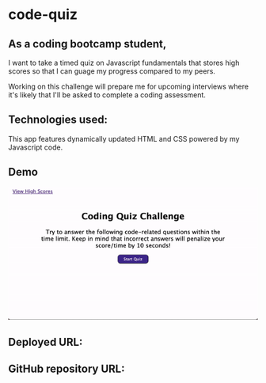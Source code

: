 # code-quiz

## As a coding bootcamp student, 
I want to take a timed quiz on Javascript fundamentals that stores high scores so that I can guage my progress compared to my peers.

Working on this challenge will prepare me for upcoming interviews where it's likely that I'll be asked to complete a coding assessment. 

## Technologies used:
This app features dynamically updated HTML and CSS powered by my Javascript code. 


## Demo 
![code-quiz-gif](./assets/codequiz.gif)

## Deployed URL:
## GitHub repository URL:

